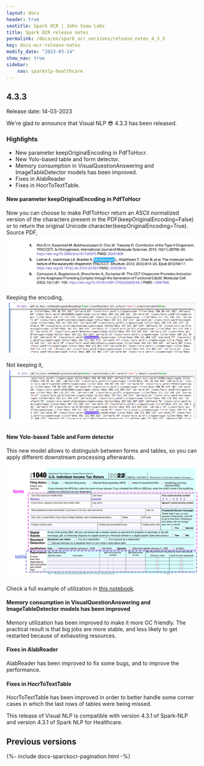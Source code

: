 ```yaml
---
layout: docs
header: true
seotitle: Spark OCR | John Snow Labs
title: Spark OCR release notes
permalink: /docs/en/spark_ocr_versions/release_notes_4_3_3
key: docs-ocr-release-notes
modify_date: "2023-03-14"
show_nav: true
sidebar:
    nav: sparknlp-healthcare
---
```


<div class="h3-box" markdown="1">

## 4.3.3

Release date: 14-03-2023

We're glad to announce that Visual NLP 😎 4.3.3 has been released.

</div><div class="h3-box" markdown="1">

### Highlights
* New parameter keepOriginalEncoding in PdfToHocr.
* New Yolo-based table and form detector. 
* Memory consumption in VisualQuestionAnswering and ImageTableDetector models has been improved.
* Fixes in AlabReader
* Fixes in HocrToTextTable.

</div><div class="h3-box" markdown="1">

#### New parameter keepOriginalEncoding in PdfToHocr
Now you can choose to make PdfToHocr return an ASCII normalized version of the characters present in the PDF(keepOriginalEncoding=False) or to return the original Unicode character(keepOriginalEncoding=True).
Source PDF,
![keepOriginalEncoding in PdfToHocr](/assets/images/ocr/source.png)

Keeping the encoding,
![keepOriginalEncoding in PdfToHocr](/assets/images/ocr/keeping.png)

Not keeping it,
![keepOriginalEncoding in PdfToHocr](/assets/images/ocr/notkeeping.png)

</div><div class="h3-box" markdown="1">

#### New Yolo-based Table and Form detector
This new model allows to distinguish between forms and tables, so you can apply different downstream processing afterwards.

![New Yolo-based Table and Form detector](/assets/images/ocr/form_tables.jpg)

Check a full example of utilization in [this notebook](https://github.com/JohnSnowLabs/spark-ocr-workshop/blob/master/jupyter/SparkOcrImageTableAndFormDetection.ipynb).

</div><div class="h3-box" markdown="1">

#### Memory consumption in VisualQuestionAnswering and ImageTableDetector models has been improved
Memory utilization has been improved to make it more GC friendly. The practical result is that big jobs are more stable, and less likely to get restarted because of exhausting resources.

</div><div class="h3-box" markdown="1">

#### Fixes in AlabReader
AlabReader has been improved to fix some bugs, and to improve the performance.

</div><div class="h3-box" markdown="1">

#### Fixes in HocrToTextTable
HocrToTextTable has been improved in order to better handle some corner cases in which the last rows of tables were being missed.

This release of Visual NLP is compatible with version 4.3.1 of Spark-NLP and version 4.3.1 of Spark NLP for Healthcare.


</div><div class="prev_ver h3-box" markdown="1">

## Previous versions

</div>

{%- include docs-sparckocr-pagination.html -%}
